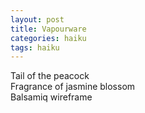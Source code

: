 ```yaml
---
layout: post
title: Vapourware
categories: haiku
tags: haiku
---
```

Tail of the peacock  
Fragrance of jasmine blossom  
Balsamiq wireframe
